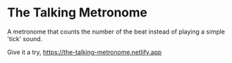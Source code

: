 # The Talking Metronome
A metronome that counts the number of the beat instead of playing a simple 'tick' sound. 

Give it a try, https://the-talking-metronome.netlify.app

